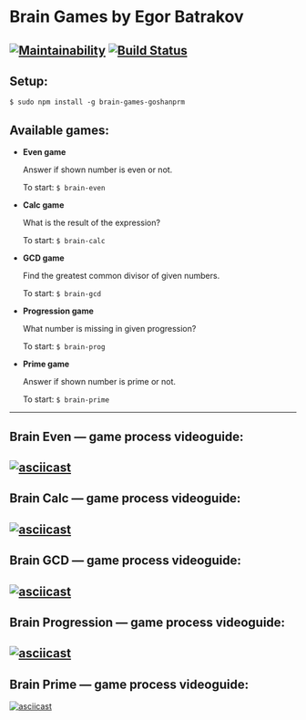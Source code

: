 # Brain Games by Egor Batrakov
[![Maintainability](https://api.codeclimate.com/v1/badges/dc61077e6bf4170e373d/maintainability)](https://codeclimate.com/github/goshanprm/frontend-project-lvl1/maintainability)
[![Build Status](https://travis-ci.org/goshanprm/frontend-project-lvl1.svg?branch=master)](https://travis-ci.org/goshanprm/frontend-project-lvl1)
---
## Setup:
`$ sudo npm install -g brain-games-goshanprm`
## Available games:
* **Even game**

  Answer if shown number is even or not.

  To start: `$ brain-even`
* **Calc game**

  What is the result of the expression?

  To start: `$ brain-calc`
* **GCD game**

  Find the greatest common divisor of given numbers.

  To start: `$ brain-gcd`
* **Progression game**

  What number is missing in given progression?

  To start: `$ brain-prog`
* **Prime game**

  Answer if shown number is prime or not.

  To start: `$ brain-prime`
---
## Brain Even — game process videoguide:
[![asciicast](https://asciinema.org/a/u9Vg5uqnKmdaA0WlethZOKJq6.svg)](https://asciinema.org/a/u9Vg5uqnKmdaA0WlethZOKJq6)
---
## Brain Calc — game process videoguide:
[![asciicast](https://asciinema.org/a/cFyLZCggcL4VknS7vDVVw4RBR.svg)](https://asciinema.org/a/cFyLZCggcL4VknS7vDVVw4RBR)
---
## Brain GCD — game process videoguide:
[![asciicast](https://asciinema.org/a/EL15f0dr0WRhL9fMvQAlW8iKW.svg)](https://asciinema.org/a/EL15f0dr0WRhL9fMvQAlW8iKW)
---
## Brain Progression — game process videoguide:
[![asciicast](https://asciinema.org/a/SNHQzWTIVRbG2lnxqCWS1gGle.svg)](https://asciinema.org/a/SNHQzWTIVRbG2lnxqCWS1gGle)
---
## Brain Prime — game process videoguide:
[![asciicast](https://asciinema.org/a/AYIzQcdDJSZDdl673nwjuVlxp.svg)](https://asciinema.org/a/AYIzQcdDJSZDdl673nwjuVlxp)
